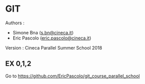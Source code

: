 GIT
====


Authors :

- Simone Bna (s.bn@cineca.it)
- Eric Pascolo (eric.pascolo@cineca.it)

Version : Cineca Parallel Summer School 2018

EX 0,1,2
---------

Go to https://github.com/EricPascolo/git_course_parallel_school